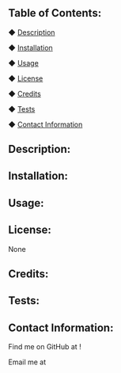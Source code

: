 
# 

## 

## Table of Contents:
◆ [Description](#description)

◆ [Installation](#installation)

◆ [Usage](#usage)

◆ [License](#license)

◆ [Credits](#credits)

◆ [Tests](#tests)

◆ [Contact Information](#contact-information)

## Description:


## Installation:


## Usage:


## License:
None

## Credits:


## Tests:


## Contact Information:
Find me on GitHub at !

Email me at 
 
